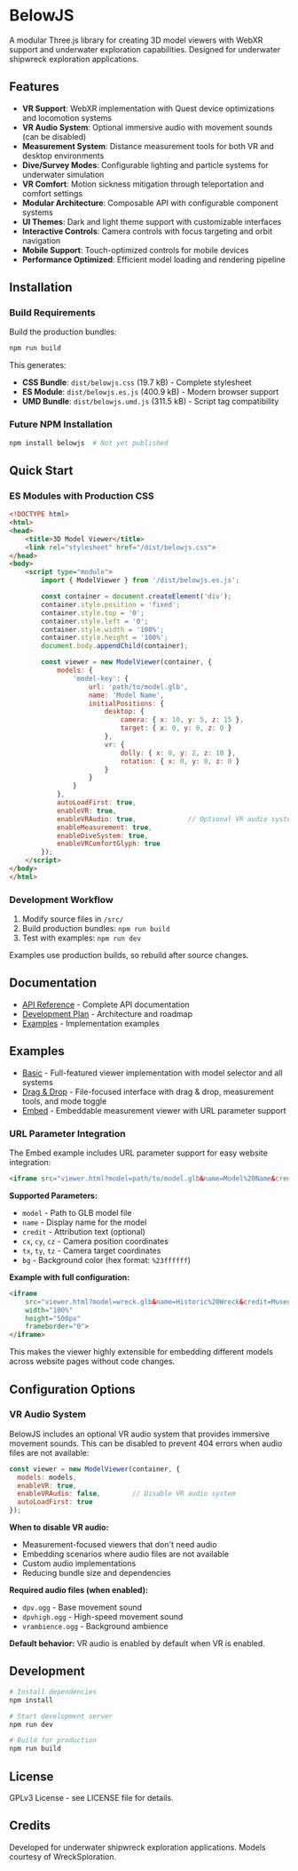 # BelowJS

A modular Three.js library for creating 3D model viewers with WebXR support and underwater exploration capabilities. Designed for underwater shipwreck exploration applications.

## Features

- **VR Support**: WebXR implementation with Quest device optimizations and locomotion systems
- **VR Audio System**: Optional immersive audio with movement sounds (can be disabled)
- **Measurement System**: Distance measurement tools for both VR and desktop environments
- **Dive/Survey Modes**: Configurable lighting and particle systems for underwater simulation
- **VR Comfort**: Motion sickness mitigation through teleportation and comfort settings
- **Modular Architecture**: Composable API with configurable component systems
- **UI Themes**: Dark and light theme support with customizable interfaces
- **Interactive Controls**: Camera controls with focus targeting and orbit navigation
- **Mobile Support**: Touch-optimized controls for mobile devices
- **Performance Optimized**: Efficient model loading and rendering pipeline

## Installation

### Build Requirements
Build the production bundles:

```bash
npm run build
```

This generates:
- **CSS Bundle**: `dist/belowjs.css` (19.7 kB) - Complete stylesheet
- **ES Module**: `dist/belowjs.es.js` (400.9 kB) - Modern browser support  
- **UMD Bundle**: `dist/belowjs.umd.js` (311.5 kB) - Script tag compatibility

### Future NPM Installation
```bash
npm install belowjs  # Not yet published
```

## Quick Start

### ES Modules with Production CSS

```html
<!DOCTYPE html>
<html>
<head>
    <title>3D Model Viewer</title>
    <link rel="stylesheet" href="/dist/belowjs.css">
</head>
<body>
    <script type="module">
        import { ModelViewer } from '/dist/belowjs.es.js';

        const container = document.createElement('div');
        container.style.position = 'fixed';
        container.style.top = '0';
        container.style.left = '0';
        container.style.width = '100%';
        container.style.height = '100%';
        document.body.appendChild(container);

        const viewer = new ModelViewer(container, {
            models: {
                'model-key': {
                    url: 'path/to/model.glb',
                    name: 'Model Name',
                    initialPositions: {
                        desktop: {
                            camera: { x: 10, y: 5, z: 15 },
                            target: { x: 0, y: 0, z: 0 }
                        },
                        vr: {
                            dolly: { x: 0, y: 2, z: 10 },
                            rotation: { x: 0, y: 0, z: 0 }
                        }
                    }
                }
            },
            autoLoadFirst: true,
            enableVR: true,
            enableVRAudio: true,             // Optional VR audio system (default: true)
            enableMeasurement: true,
            enableDiveSystem: true,
            enableVRComfortGlyph: true
        });
    </script>
</body>
</html>
```

### Development Workflow

1. Modify source files in `/src/`
2. Build production bundles: `npm run build`
3. Test with examples: `npm run dev`

Examples use production builds, so rebuild after source changes.

## Documentation

- [API Reference](docs/API.md) - Complete API documentation
- [Development Plan](BELOWJS_LIBRARY_PLAN.md) - Architecture and roadmap
- [Examples](examples/) - Implementation examples

## Examples

- [Basic](examples/basic/) - Full-featured viewer implementation with model selector and all systems
- [Drag & Drop](examples/dragdrop/) - File-focused interface with drag & drop, measurement tools, and mode toggle
- [Embed](examples/embed/) - Embeddable measurement viewer with URL parameter support

### URL Parameter Integration

The Embed example includes URL parameter support for easy website integration:

```html
<iframe src="viewer.html?model=path/to/model.glb&name=Model%20Name&credit=Attribution"></iframe>
```

**Supported Parameters:**
- `model` - Path to GLB model file
- `name` - Display name for the model
- `credit` - Attribution text (optional)
- `cx`, `cy`, `cz` - Camera position coordinates
- `tx`, `ty`, `tz` - Camera target coordinates  
- `bg` - Background color (hex format: `%23ffffff`)

**Example with full configuration:**
```html
<iframe 
    src="viewer.html?model=wreck.glb&name=Historic%20Wreck&credit=Museum&cx=10&cy=5&cz=15&tx=0&ty=0&tz=0&bg=%23f8f9fa"
    width="100%" 
    height="500px" 
    frameborder="0">
</iframe>
```

This makes the viewer highly extensible for embedding different models across website pages without code changes.

## Configuration Options

### VR Audio System

BelowJS includes an optional VR audio system that provides immersive movement sounds. This can be disabled to prevent 404 errors when audio files are not available:

```javascript
const viewer = new ModelViewer(container, {
  models: models,
  enableVR: true,
  enableVRAudio: false,        // Disable VR audio system
  autoLoadFirst: true
});
```

**When to disable VR audio:**
- Measurement-focused viewers that don't need audio
- Embedding scenarios where audio files are not available
- Custom audio implementations
- Reducing bundle size and dependencies

**Required audio files (when enabled):**
- `dpv.ogg` - Base movement sound
- `dpvhigh.ogg` - High-speed movement sound
- `vrambience.ogg` - Background ambience

**Default behavior:** VR audio is enabled by default when VR is enabled.

## Development

```bash
# Install dependencies
npm install

# Start development server
npm run dev

# Build for production
npm run build
```

## License

GPLv3 License - see LICENSE file for details.

## Credits

Developed for underwater shipwreck exploration applications. Models courtesy of WreckSploration.